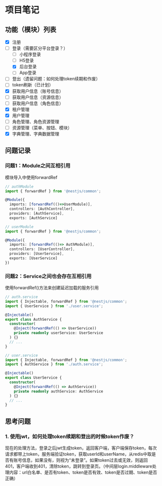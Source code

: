 <!--
 * @Author: ZhengJie
 * @Date: 2025-01-19 02:22:23
 * @LastEditTime: 2025-01-24 02:37:20
 * @Description: 记录
-->
# 项目笔记

## 功能（模块）列表

- [x] 注册
- [ ] 登录（需要区分平台登录？）
  - [ ] 小程序登录
  - [ ] H5登录
  - [x] 后台登录
  - [ ] App登录
- [ ] 登出（遗留问题：如何处理token续期和作废）
- [ ] token刷新（已计划）
- [x] 获取用户信息（账号信息）
- [ ] 获取用户信息（资源信息）
- [ ] 获取用户信息（角色信息）
- [x] 租户管理
- [x] 用户管理
- [ ] 角色管理、角色资源管理
- [ ] 资源管理（菜单、按钮、模块）
- [x] 字典管理、字典数据管理

## 问题记录

### 问题1：Module之间互相引用

模块导入中使用forwardRef

```typescript
// authModule
import { forwardRef } from '@nestjs/common';

@Module({
  imports: [forwardRef(()=>UserModule)],
  controllers: [AuthController],
  providers: [AuthService],
  exports: [AuthService]

// userModule
import { forwardRef } from '@nestjs/common';

@Module({
  imports: [forwardRef(()=> AuthModule)],
  controllers: [UserController],
  providers: [UserService],
  exports: [UserService]
})

```

### 问题2：Service之间也会存在互相引用

使用forwardRef()方法来创建延迟加载的服务引用

```typescript
// auth.service
import { Injectable, forwardRef } from '@nestjs/common';
import { UserService } from './user.service';

@Injectable()
export class AuthService {
  constructor(
    @Inject(forwardRef(() => UserService))
    private readonly userService: UserService
  ) {}
  // ...
}

// user.service
import { Injectable, forwardRef } from '@nestjs/common';
import { AuthService } from './auth.service';

@Injectable()
export class UserService {
  constructor(
    @Inject(forwardRef(() => AuthService))
    private readonly authService: AuthService
  ) {} 
  // ...
}
```

## 思考问题
### 1. 使用jwt，如何处理token续期和登出的时候token作废？
现在的处理方法，登录之后jwt生成token，返回客户端，客户端保存token，每次请求都带上token，服务端验证token，获取userId和userName，从redis中取是否有账号信息，如果没有，则视为“未登录”。如果token过去或无效，则返回401，客户端收到401，清除token，跳转到登录页。（中间层login.middleware处理内容：url白名单、是否有token、token是否有效、token是否过期、token是否正确）